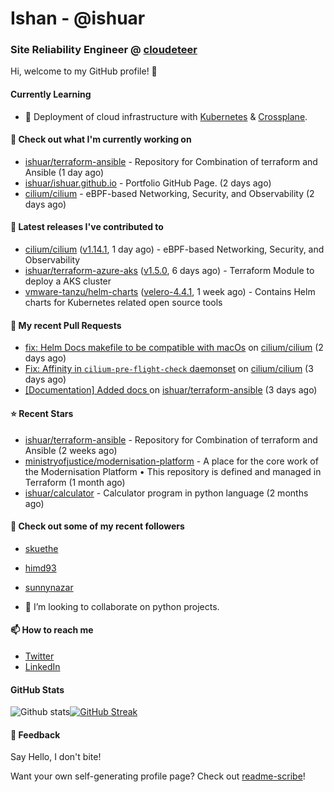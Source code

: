 # Ishan - @ishuar
### Site Reliability Engineer @ [cloudeteer](https://cloudeteer.de/)

Hi, welcome to my GitHub profile! 👋

#### Currently Learning
- 🌱 Deployment of cloud infrastructure with [Kubernetes](https://kubernetes.io/docs/concepts/overview/) & [Crossplane](https://www.crossplane.io/).

#### 👷 Check out what I'm currently working on

- [ishuar/terraform-ansible](https://github.com/ishuar/terraform-ansible) - Repository for Combination of terraform and Ansible (1 day ago)
- [ishuar/ishuar.github.io](https://github.com/ishuar/ishuar.github.io) - Portfolio GitHub Page. (2 days ago)
- [cilium/cilium](https://github.com/cilium/cilium) - eBPF-based Networking, Security, and Observability (2 days ago)

#### 🔭 Latest releases I've contributed to

- [cilium/cilium](https://github.com/cilium/cilium) ([v1.14.1](https://github.com/cilium/cilium/releases/tag/v1.14.1), 1 day ago) - eBPF-based Networking, Security, and Observability
- [ishuar/terraform-azure-aks](https://github.com/ishuar/terraform-azure-aks) ([v1.5.0](https://github.com/ishuar/terraform-azure-aks/releases/tag/v1.5.0), 6 days ago) - Terraform Module to deploy a AKS cluster
- [vmware-tanzu/helm-charts](https://github.com/vmware-tanzu/helm-charts) ([velero-4.4.1](https://github.com/vmware-tanzu/helm-charts/releases/tag/velero-4.4.1), 1 week ago) - Contains Helm charts for Kubernetes related open source tools

#### 🔨 My recent Pull Requests

- [fix: Helm Docs makefile to be compatible with macOs](https://github.com/cilium/cilium/pull/27495) on [cilium/cilium](https://github.com/cilium/cilium) (2 days ago)
- [Fix: Affinity in `cilium-pre-flight-check` daemonset](https://github.com/cilium/cilium/pull/27475) on [cilium/cilium](https://github.com/cilium/cilium) (3 days ago)
- [[Documentation] Added docs ](https://github.com/ishuar/terraform-ansible/pull/7) on [ishuar/terraform-ansible](https://github.com/ishuar/terraform-ansible) (3 days ago)

#### ⭐ Recent Stars

- [ishuar/terraform-ansible](https://github.com/ishuar/terraform-ansible) - Repository for Combination of terraform and Ansible (2 weeks ago)
- [ministryofjustice/modernisation-platform](https://github.com/ministryofjustice/modernisation-platform) - A place for the core work of the Modernisation Platform • This repository is defined and managed in Terraform (1 month ago)
- [ishuar/calculator](https://github.com/ishuar/calculator) - Calculator program in python language (2 months ago)

#### 👯 Check out some of my recent followers

- [skuethe](https://github.com/skuethe)
- [himd93](https://github.com/himd93)
- [sunnynazar](https://github.com/sunnynazar)

- 👯 I’m looking to collaborate on python projects.

#### 📫 How to reach me
- [Twitter](https://twitter.com/ishuar_)
- [LinkedIn](https://www.linkedin.com/in/ishuar/)

#### GitHub Stats

![Github stats](https://github-readme-stats.vercel.app/api?username=ishuar&show_icons=true&count_private=true&theme=radical)[![GitHub Streak](https://streak-stats.demolab.com?user=ishuar&theme=radical&hide_border=true)](https://git.io/streak-stats)

#### 💬 Feedback

Say Hello, I don't bite!


Want your own self-generating profile page? Check out [readme-scribe](https://github.com/muesli/readme-scribe)!